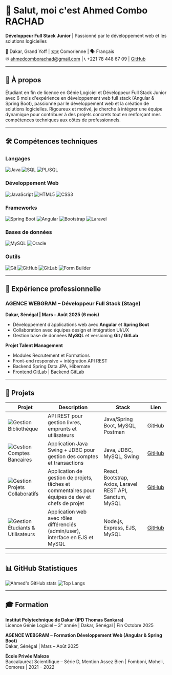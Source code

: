 # 👋 Salut, moi c'est Ahmed Combo RACHAD

**Développeur Full Stack Junior** | Passionné par le développement web et les solutions logicielles  

📍 Dakar, Grand Yoff | 🇰🇲 Comorienne | 🗣 Français  
✉ ahmedcomborachad@gmail.com | 📞 +221 78 448 67 09 | [GitHub](https://github.com/Rachad-ac)

---

## 📝 À propos
Étudiant en fin de licence en Génie Logiciel et Développeur Full Stack Junior avec 6 mois d'expérience en développement web full stack (Angular & Spring Boot), passionné par le développement web et la création de solutions logicielles. Rigoureux et motivé, je cherche à intégrer une équipe dynamique pour contribuer à des projets concrets tout en renforçant mes compétences techniques aux côtés de professionnels.

---

## 🛠 Compétences techniques

### Langages
![Java](https://img.shields.io/badge/Java-ED8B00?style=for-the-badge&logo=java&logoColor=white)
![SQL](https://img.shields.io/badge/SQL-4479A1?style=for-the-badge&logo=sql&logoColor=white)
![PL/SQL](https://img.shields.io/badge/PL%2FSQL-000000?style=for-the-badge&logo=oracle&logoColor=white)

### Développement Web
![JavaScript](https://img.shields.io/badge/JavaScript-F7DF1E?style=for-the-badge&logo=javascript&logoColor=black)
![HTML5](https://img.shields.io/badge/HTML5-E34F26?style=for-the-badge&logo=html5&logoColor=white)
![CSS3](https://img.shields.io/badge/CSS3-1572B6?style=for-the-badge&logo=css3&logoColor=white)

### Frameworks
![Spring Boot](https://img.shields.io/badge/Spring_Boot-6DB33F?style=for-the-badge&logo=springboot&logoColor=white)
![Angular](https://img.shields.io/badge/Angular-DD0031?style=for-the-badge&logo=angular&logoColor=white)
![Bootstrap](https://img.shields.io/badge/Bootstrap-563D7C?style=for-the-badge&logo=bootstrap&logoColor=white)
![Laravel](https://img.shields.io/badge/Laravel-FF2D20?style=for-the-badge&logo=laravel&logoColor=white)

### Bases de données
![MySQL](https://img.shields.io/badge/MySQL-4479A1?style=for-the-badge&logo=mysql&logoColor=white)
![Oracle](https://img.shields.io/badge/Oracle-F80000?style=for-the-badge&logo=oracle&logoColor=white)

### Outils
![Git](https://img.shields.io/badge/Git-F05032?style=for-the-badge&logo=git&logoColor=white)
![GitHub](https://img.shields.io/badge/GitHub-181717?style=for-the-badge&logo=github&logoColor=white)
![GitLab](https://img.shields.io/badge/GitLab-FC6D26?style=for-the-badge&logo=gitlab&logoColor=white)
![Form Builder](https://img.shields.io/badge/Form_Builder-007ACC?style=for-the-badge&logo=visual-studio&logoColor=white)


---

## 💼 Expérience professionnelle

### AGENCE WEBGRAM – Développeur Full Stack (Stage)
**Dakar, Sénégal | Mars – Août 2025 (6 mois)**  
- Développement d’applications web avec **Angular** et **Spring Boot**  
- Collaboration avec équipes design et intégration UI/UX  
- Gestion base de données **MySQL** et versioning **Git / GitLab**  

**Projet Talent Management**  
- Modules Recrutement et Formations  
- Front-end responsive + intégration API REST  
- Backend Spring Data JPA, Hibernate  
- [Frontend GitLab](https://gitlab.com/babacardiop1998/frontend-talent-management) | [Backend GitLab](https://gitlab.com/babacardiop1998/backend-talent-managemeent)  

---

## 🚀 Projets

| Projet | Description | Stack | Lien |
|--------|-------------|-------|------|
| ![Gestion Bibliothèque](https://img.shields.io/badge/Gestion_Bibliothèque-blue?style=for-the-badge) | API REST pour gestion livres, emprunts et utilisateurs | Java/Spring Boot, MySQL, Postman | [GitHub](https://github.com/Rachad-ac/Gestion-bibliotheque) |
| ![Gestion Comptes Bancaires](https://img.shields.io/badge/Gestion_Comptes_Bancaires-green?style=for-the-badge) | Application Java Swing + JDBC pour gestion des comptes et transactions | Java, JDBC, MySQL, Swing | [GitHub](https://github.com/Rachad-ac/Gestion-comptes-bancaires) |
| ![Gestion Projets Collaboratifs](https://img.shields.io/badge/Gestion_Projets_Collaboratifs-orange?style=for-the-badge) | Application de gestion de projets, tâches et commentaires pour équipes de dev et chefs de projet | React, Bootstrap, Axios, Laravel REST API, Sanctum, MySQL | [GitHub](https://github.com/Rachad-ac/Examen-laravel) |
| ![Gestion Étudiants & Utilisateurs](https://img.shields.io/badge/Gestion_Étudiants_&_Utilisateurs-red?style=for-the-badge) | Application web avec rôles différenciés (admin/user), interface en EJS et MySQL | Node.js, Express, EJS, MySQL | [GitHub](https://github.com/Rachad-ac/gestion-etudiants) |

---

## 📊 GitHub Statistiques
![Ahmed's GitHub stats](https://github-readme-stats.vercel.app/api?username=Rachad-ac&show_icons=true&theme=radical)
![Top Langs](https://github-readme-stats.vercel.app/api/top-langs/?username=Rachad-ac&layout=compact&theme=radical)

---

## 🎓 Formation
**Institut Polytechnique de Dakar (IPD Thomas Sankara)**  
Licence Génie Logiciel – 3ᵉ année | Dakar, Sénégal | Fin Octobre 2025  

**AGENCE WEBGRAM – Formation Développement Web (Angular & Spring Boot)**  
Dakar, Sénégal | Mars – Août 2025  

**École Privée Maleze**  
Baccalauréat Scientifique – Série D, Mention Assez Bien | Fomboni, Moheli, Comores | 2021 – 2022
